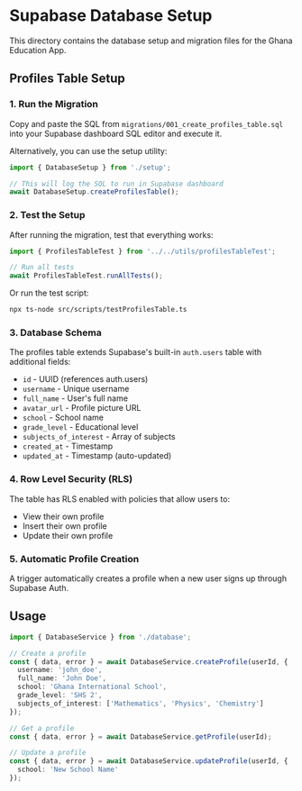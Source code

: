 # Supabase Database Setup

This directory contains the database setup and migration files for the Ghana Education App.

## Profiles Table Setup

### 1. Run the Migration

Copy and paste the SQL from `migrations/001_create_profiles_table.sql` into your Supabase dashboard SQL editor and execute it.

Alternatively, you can use the setup utility:

```typescript
import { DatabaseSetup } from './setup';

// This will log the SQL to run in Supabase dashboard
await DatabaseSetup.createProfilesTable();
```

### 2. Test the Setup

After running the migration, test that everything works:

```typescript
import { ProfilesTableTest } from '../../utils/profilesTableTest';

// Run all tests
await ProfilesTableTest.runAllTests();
```

Or run the test script:

```bash
npx ts-node src/scripts/testProfilesTable.ts
```

### 3. Database Schema

The profiles table extends Supabase's built-in `auth.users` table with additional fields:

- `id` - UUID (references auth.users)
- `username` - Unique username
- `full_name` - User's full name
- `avatar_url` - Profile picture URL
- `school` - School name
- `grade_level` - Educational level
- `subjects_of_interest` - Array of subjects
- `created_at` - Timestamp
- `updated_at` - Timestamp (auto-updated)

### 4. Row Level Security (RLS)

The table has RLS enabled with policies that allow users to:
- View their own profile
- Insert their own profile
- Update their own profile

### 5. Automatic Profile Creation

A trigger automatically creates a profile when a new user signs up through Supabase Auth.

## Usage

```typescript
import { DatabaseService } from './database';

// Create a profile
const { data, error } = await DatabaseService.createProfile(userId, {
  username: 'john_doe',
  full_name: 'John Doe',
  school: 'Ghana International School',
  grade_level: 'SHS 2',
  subjects_of_interest: ['Mathematics', 'Physics', 'Chemistry']
});

// Get a profile
const { data, error } = await DatabaseService.getProfile(userId);

// Update a profile
const { data, error } = await DatabaseService.updateProfile(userId, {
  school: 'New School Name'
});
```
